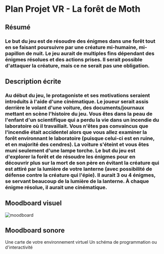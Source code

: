 # Plan Projet VR - La forêt de Moth

## Résumé
### Le but du jeu est de résoudre des énigmes dans une forêt tout en se faisant poursuivre par une créature mi-humaine, mi-papillon de nuit. Le jeu aurait de multiples fins dépendant des énigmes résolues et des actions prises. Il serait possible d'attaquer la créature, mais ce ne serait pas une obligation.

## Description écrite
### Au début du jeu, le protagoniste et ses motivations seraient introduits à l'aide d'une cinématique. Le joueur serait assis derrière le volant d'une voiture, des documents/journaux mettant en scène l'histoire du jeu. Vous êtes dans la peau de l'enfant d'un scientifique qui a perdu la vie dans un incendie du laboratoire où il travaillait. Vous n'êtes pas convaincus que l'incendie était accidentel alors que vous allez examiner la forêt environnant le laboratoire (puisque celui-ci est en ruine, et en majorité des cendres). La voiture s'éteint et vous êtes muni seulement d'une lampe torche. Le but du jeu est d'explorer la forêt et de résoudre les énigmes pour en découvrir plus sur la mort de son père en évitant la créature qui est attiré par la lumière de votre lanterne (avec possibilité de défense contre la créature qui l'épie). Il aurait 3 ou 4 énigmes, se servant beaucoup de la lumière de la lanterne. À chaque énigme résolue, il aurait une cinématique.

## Moodboard visuel
![moodboard](Slide1.jpg)

## Moodboard sonore

Une carte de votre environnement virtuel 
Un schéma de programmation ou d'interactivité
